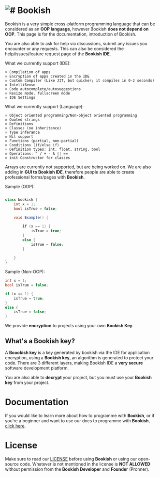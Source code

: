 # <img src="https://media.discordapp.net/attachments/916226674071339010/1033365399485562950/Bookish.png?width=30&height=30" alt="#"> Bookish
Bookish is a very simple cross-platform programming language that can be considered as an **OOP language**, however Bookish **does not depend on OOP**. This page is for the documentation, introduction of Bookish.

You are also able to ask for help via discussions, submit any issues you encounter or any requests. This can also be considered the help/issues/feature request page of the **Bookish IDE**.

What we currently support (IDE):
```
∞ Compilation of apps
∞ Encryption of apps created in the IDE
∞ Custom Compiler (Like JIT, but quicker; it compiles in 0-2 seconds)
∞ IntelliSense
∞ Code autocomplete/autosuggestions
∞ Resize mode, fullscreen mode
∞ IDE Settings
```

What we currently support (Language):
```
∞ Object oriented programming/Non-object oriented programming
∞ Quoted strings
∞ Definitions
∞ Classes (no inheritence)
∞ Type inferance
∞ Nil support
∞ Functions (partial, non-partial)
∞ Conditions (if/else if)
∞ Definition types: int, float, string, bool
∞ Operations: ^ / + - & || == 
∞ init Constructor for classes
```

Arrays are currently not supported, but are being worked on.
We are also adding in **GUI to Bookish IDE**, therefore people are able to create professional forms/pages with **Bookish**.

Sample (OOP):
```cs

class bookish { 
    int x = 1;
    bool isTrue = false;

    void Example() {
        
        if (x == 1) {
            isTrue = true;
        }
        else {
            isTrue = false;
        }
        
    }
}            
```

Sample (Non-OOP):
```cs
int x = 1;
bool isTrue = false;

if (x == 1) {
    isTrue = true;
}
else {
    isTrue = false;
}
```

We provide **encryption** to projects using your own **Bookish Key**.

## What's a Bookish key?

A **Boookish key** is a key generated by bookish via the IDE for application encryption, using a **Bookish key**, an algorithm is generated to protect your code. There are 3 different layers, making Bookish IDE a **very secure** software development platform.

You are also able to **decrypt** your project, but you must use your **Bookish key** from your project.

# Documentation

If you would like to learn more about how to programme with **Bookish**, or if you're a beginner and want to use our docs to programme with **Bookish**, [click here](https://github.com/Pronner/Bookish).

# License

Make sure to read our [LICENSE](https://github.com/Pronner/Bookish/blob/main/LICENSE.md) before using **Bookish** or using our open-source code. Whatever is not mentioned in the license is **NOT ALLOWED** without permission from the **Bookish Developer** and **Founder** (Pronner).
